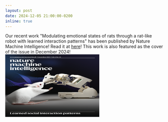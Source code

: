 ```yaml
---
layout: post
date: 2024-12-05 21:00:00-0200
inline: true
---
```


Our recent work "Modulating emotional states of rats through a rat-like robot with learned interaction patterns" has been published by Nature Machine Intelligence! 
Read it at [here](https://doi.org/10.1038/s42256-024-00939-y)!
This work is also featured as the cover of the issue in December 2024! 
<img src="assets/img/publication_preview/nmi-bit-12.png" alt="Alt text" width="300" height="200">